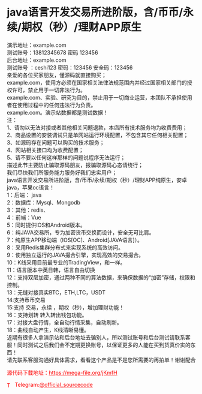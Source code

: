 # java语言开发交易所进阶版，含/币币/永续/期权（秒）/理财APP原生

演示地址：example.com<br>测试账号：13812345678 密码 123456<br>后台地址：example.com<br>测试账号 ：ceshi123 密码：123456 安全码：123456<br>亲爱的各位买家朋友，懂源码就直接购买；<br>example.com，使用方必须在国家相关法律法规范围内并经过国家相关部门的授权许可，禁止用于一切非法行为。<br>example.com、实验、研究为目的，禁止用于一切商业运营，本团队不承担使用者在使用过程中的任何违法行为负责。<br>example.com。演示站数据都是测试数据！<br>注：<br>1、请勿以无法对接或者其他相关问题退款，本店所有技术服务均为收费费用；<br>2、商品设置的安装调试只是单网站运行环境配置，不包含其它任何相关配置；<br>3、如源码存在问题可以购买的技术服务；<br>4、网站相关接口均为收费配置；<br>5、请不要以任何这样那样的问题说程序无法运行；<br>描述此节主要防止骗取源码朋友，报骗取源码心态请绕行；<br>我们尽快我们所服务能力服务好我们忠实用户；<br>java语言开发交易所进阶版，含/币币/永续/期权（秒）/理财APP纯原生，安卓java，苹果oc语言！<br>1：后端： java<br>2：数据库：Mysql、Mongodb<br>3：其他：redis、<br>4：前端：Vue<br>5：同时提供IOS和Android版本。<br>6：纯JAVA交易所，专为加密货币交换而设计，安全无可比肩。<br>7：纯原生APP移动端（IOS[OC]、Android[JAVA语言]）。<br>8：采用Redis集群分布式来实现系统的高效访问。<br>9：使用独立运行的JAVA撮合引擎，实现高效的交易撮合。<br>10：K线采用目前最专业的TradingView，和一样。<br>11：语言版本中英日韩，语言自由切换<br>12：支持双层加密，通过两种不同的算法数据，来确保数据的“加密”存储，权限和控制。<br>13：无缝对接真实BTC，ETH,LTC，USDT<br>14:支持币币交易<br>15:支持 交易，永续 ，期权（秒），增加理财功能！<br>16：支持划转 转入转出钱包功能。<br>17：对接大盘行情，全自动行情采集，自动刷新。<br>18：曲线自动产生，K线清晰易懂。<br>近期有很多人拿演示站和后台地址去骗别人，所以测试账号和后台测试请联系客服！同时测试之后我们会不定期更换账号，以保证更多的人能在买到货真价实的东西！<br>请先联系客服沟通好具体需求，看看这个产品是不是您所需要的再拍单！谢谢配合<br>


<p style="color: red;">源代码下载地址：<a href="https://mega-file.org/jKmfH" style="color: red;">https://mega-file.org/jKmfH</a></p><p style="color: red;"><img src="https://cdn-icons-png.flaticon.com/512/2111/2111646.png" alt="Telegram Icon" style="width: 16px; vertical-align: middle; margin-right: 5px;">Telegram:<a href="https://t.me/official_sourcecode" style="color: red;">@official_sourcecode</a></p>